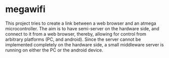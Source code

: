 megawifi
========

This project tries to create a link between a web browser and an atmega microcontroller. 
The aim is to have semi-server on the hardware side, and connect to it from a web browser, thereby, 
allowing for control from arbitrary platforms (PC, and android). Since the server cannot be implemented 
completely on the hardware side, a small middleware server is running on either the PC or the android 
device.
